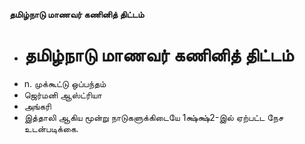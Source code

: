 **தமிழ்நாடு மாணவர் கணினித் திட்டம்**
- # தமிழ்நாடு மாணவர் கணினித் திட்டம்
- n. முக்கூட்டு ஒப்பந்தம்
- ஜெர்மனி ஆஸ்ட்ரியா
- அங்கரி
- இத்தாலி ஆகிய மூன்று நாடுகளுக்கிடையே 1க்ஷ்க்ஷ்2-இல் ஏற்பட்ட நேச உடன்படிக்கை.

